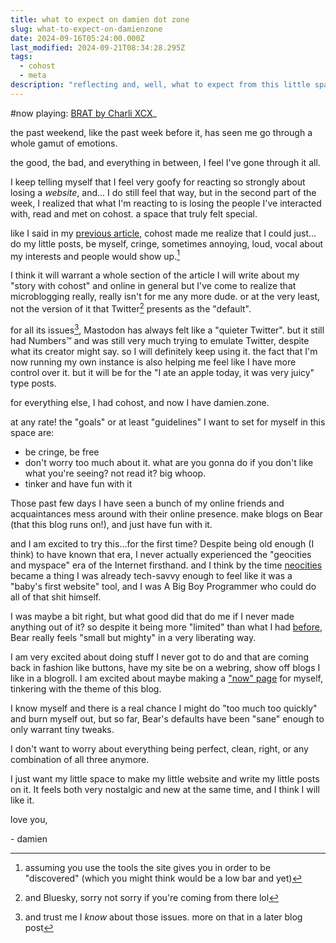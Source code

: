 ```yaml
---
title: what to expect on damien dot zone
slug: what-to-expect-on-damienzone
date: 2024-09-16T05:24:00.000Z
last_modified: 2024-09-21T08:34:28.295Z
tags:
  - cohost
  - meta
description: "reflecting and, well, what to expect from this little space of mine"
---
```


#now playing: [BRAT by Charli XCX](https://album.link/us/i/1739079974)\_

the past weekend, like the past week before it, has seen me go through a whole gamut of emotions.

the good, the bad, and everything in between, I feel I've gone through it all.

I keep telling myself that I feel very goofy for reacting so strongly about losing a _website_, and... I do still feel that way, but in the second part of the week, I realized that what I'm reacting to is losing the people I've interacted with, read and met on cohost. a space that truly felt special.

like I said in my [previous article](/hello-internet-again/), cohost made me realize that I could just... do my little posts, be myself, cringe, sometimes annoying, loud, vocal about my interests and people would show up.[^1]

I think it will warrant a whole section of the article I will write about my "story with cohost" and online in general but I've come to realize that microblogging really, really isn't for me any more dude. or at the very least, not the version of it that Twitter[^2] presents as the "default".

for all its issues[^3], Mastodon has always felt like a "quieter Twitter". but it still had Numbers™️ and was still very much trying to emulate Twitter, despite what its creator might say. so I will definitely keep using it. the fact that I'm now running my own instance is also helping me feel like I have more control over it. but it will be for the "I ate an apple today, it was very juicy" type posts.

for everything else, I had cohost, and now I have damien.zone.

at any rate! the "goals" or at least "guidelines" I want to set for myself in this space are:

- be cringe, be free
- don't worry too much about it. what are you gonna do if you don't like what you're seeing? not read it? big whoop.
- tinker and have fun with it

Those past few days I have seen a bunch of my online friends and acquaintances mess around with their online presence. make blogs on Bear (that this blog runs on!), and just have fun with it.

and I am excited to try this...for the first time? Despite being old enough (I think) to have known that era, I never actually experienced the "geocities and myspace" era of the Internet firsthand. and I think by the time [neocities](https://neocities.org/) became a thing I was already tech-savvy enough to feel like it was a "baby's first website" tool, and I was A Big Boy Programmer who could do all of that shit himself.

I was maybe a bit right, but what good did that do me if I never made anything out of it? so despite it being more "limited" than what I had [before](https://erambert.me/), Bear really feels "small but mighty" in a very liberating way.

I am very excited about doing stuff I never got to do and that are coming back in fashion like buttons, have my site be on a webring, show off blogs I like in a blogroll. I am excited about maybe making a ["now" page](https://sive.rs/nowff) for myself, tinkering with the theme of this blog.

I know myself and there is a real chance I might do "too much too quickly" and burn myself out, but so far, Bear's defaults have been "sane" enough to only warrant tiny tweaks.

I don't want to worry about everything being perfect, clean, right, or any combination of all three anymore.

I just want my little space to make my little website and write my little posts on it. It feels both very nostalgic and new at the same time, and I think I will like it.

love you,

\- damien

[^1]: assuming you use the tools the site gives you in order to be "discovered" (which you might think would be a low bar and yet)

[^2]: and Bluesky, sorry not sorry if you're coming from there lol

[^3]: and trust me I _know_ about those issues. more on that in a later blog post

